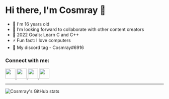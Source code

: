 # Hi there, I'm Cosmray 👋 

- 🌱 I'm 16 years old
- 👯 I’m looking forward to collaborate with other content creators
- 🥅 2022 Goals: Learn C and C++
- ⚡ Fun fact: I love computers
- 🔭 My discord tag - Cosmray#6916

### Connect with me:

<a href="https://github.com/Cosmray" >
  <img height="32" width="32" src="https://cdn-icons-png.flaticon.com/512/1051/1051275.png" />
</a>

<a href="https://steamcommunity.com/id/cosmray" >
  <img height="32" width="32" src="https://clipground.com/images/steam-logo-png-3.png" />
</a>

<a href="https://www.reddit.com/user/Cosmray/" >
  <img height="32" width="32" src="https://cdn-icons-png.flaticon.com/512/5968/5968908.png" />
</a>

<a href="https://www.gog.com/u/Cosmray." >
  <img height="32" width="32" src="https://icon-library.com/images/gog-galaxy_32083.png" />
</a>


---

![Cosmray's GitHub stats](https://github-readme-stats.vercel.app/api?username=Cosmray&show_icons=true&theme=radical)
